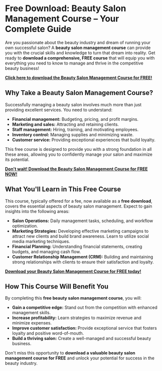 # Free Download: Beauty Salon Management Course – Your Complete Guide

Are you passionate about the beauty industry and dream of running your own successful salon? A **beauty salon management course** can provide you with the crucial skills and knowledge to turn that dream into reality. Get ready to **download a comprehensive, FREE course** that will equip you with everything you need to know to manage and thrive in the competitive beauty business!

[**Click here to download the Beauty Salon Management Course for FREE!**](https://udemywork.com/beauty-salon-management-course)

## Why Take a Beauty Salon Management Course?

Successfully managing a beauty salon involves much more than just providing excellent services. You need to understand:

*   **Financial management:** Budgeting, pricing, and profit margins.
*   **Marketing and sales:** Attracting and retaining clients.
*   **Staff management:** Hiring, training, and motivating employees.
*   **Inventory control:** Managing supplies and minimizing waste.
*   **Customer service:** Providing exceptional experiences that build loyalty.

This free course is designed to provide you with a strong foundation in all these areas, allowing you to confidently manage your salon and maximize its potential.

[**Don't wait! Download the Beauty Salon Management Course for FREE NOW!**](https://udemywork.com/beauty-salon-management-course)

## What You'll Learn in This Free Course

This course, typically offered for a fee, now available as a **free download**, covers the essential aspects of beauty salon management. Expect to gain insights into the following areas:

*   **Salon Operations:** Daily management tasks, scheduling, and workflow optimization.
*   **Marketing Strategies:** Developing effective marketing campaigns to attract new clients and build brand awareness. Learn to utilize social media marketing techniques.
*   **Financial Planning:** Understanding financial statements, creating budgets, and managing cash flow.
*   **Customer Relationship Management (CRM):** Building and maintaining strong relationships with clients to ensure their satisfaction and loyalty.

[**Download your Beauty Salon Management Course for FREE today!**](https://udemywork.com/beauty-salon-management-course)

## How This Course Will Benefit You

By completing this **free beauty salon management course**, you will:

*   **Gain a competitive edge:** Stand out from the competition with enhanced management skills.
*   **Increase profitability:** Learn strategies to maximize revenue and minimize expenses.
*   **Improve customer satisfaction:** Provide exceptional service that fosters loyalty and positive word-of-mouth.
*   **Build a thriving salon:** Create a well-managed and successful beauty business.

Don't miss this opportunity to **download a valuable beauty salon management course for FREE** and unlock your potential for success in the beauty industry.

